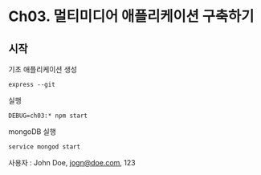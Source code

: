 # Ch03. 멀티미디어 애플리케이션 구축하기
## 시작
기초 애플리케이션 생성
~~~
express --git
~~~
실행
~~~
DEBUG=ch03:* npm start
~~~

mongoDB 실행
~~~
service mongod start
~~~

사용자 : John Doe, jogn@doe.com, 123